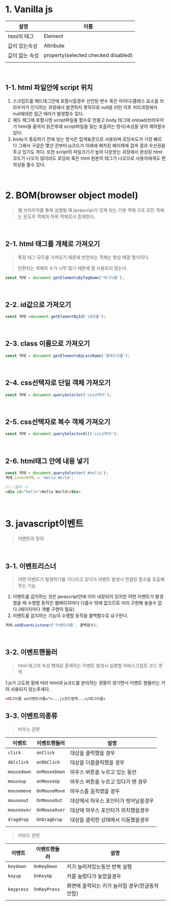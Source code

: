 # 1. Vanilla js

|설명|이름|
|---|---|
|html의 태그| Element|
|값이 있는속성| Attribute|
|값이 없는 속성| property(selected checked disabled)|
|||

<br>

## 1-1. html 파일안에 script 위치

1. 스크립트를 헤드태그안에 포함시킬경우 선언된 변수 혹은 아이디/클래스 요소을 브라우저가 인식하는 과정에서 발견하지 못하므로 null을 리턴 이후 처리과정에서 null에대한 접근 에러가 발생할수 있다.
2. 헤드 태그에 포함시엔 script파일을 함수로 만들고 body 태그에 onload(브라우저가 html을 끝까지 읽은후에 script파일을 읽는 호출하는 방식)속성을 넣어 제어할수 있다.
3. body가 종료하기 전에 넣는 방식은 업계표준으로 사용되며 로딩속도가 가장 빠르다 그래서 구글은 몇년 전부터 js코드가 아래에 배치된 페이제에 검색 결과 우선권을 주고 있기도 하다.  또한 script의 파일크기가 높아 다운받는 과정에서 완성된 html코드가 나오지 않더라도 로딩바 혹은 html 원본의 태그가 나오므로 사용자에게도 편의성을 줄수 있다.

<br>

# 2. BOM(browser object model)

> 웹 브라우저를 통해 실행될 때 javascript가 갖게 되는 기본 객체 구조
> 모든 객체는 윈도우 객체의 하위 객체로서 존재한다.

<br>

## 2-1. html 태그를 개체로 가져오기

>특정 태그 모두를 가져오기 때문에 반한되는 객체는 항상 배열 형식이다.

>반환되는 객체의 수가 너무 많기 때문에 잘 사용되지 않는다.


```js
const 객체 = document.getElementsByTagName('태그이름');
```

<br>

## 2-2. id값으로 가져오기

```js
const 객체 =document.getElementById('id이름');
```

<br>

## 2-3. class 이름으로 가져오기

```js
const 객체 = document.getElementsByLassName('클래스이름');
```

<br>

## 2-4. css선택자로 단일 객체 가져오기

```js
const 객체 = document.querySelector('css선택자');
```

<br>

## 2-5. css선택자로 복수 객체 가져오기

```js
const 객체 = document.querySelectorAll('css선택자');
```

<br>

## 2-6. html태그 안에 내용 넣기

```js
const 객체 = document.querySelector('#hello');
객체.innerHTML = 'Hello World';
```
```html
<!--결과-->
<div id="hello">Hello World</div>
```

<br>

# 3. javascript이벤트

>이벤트의 정의

<br>

## 3-1. 이벤트리스너

>어떤 이벤트가 발생하기를 기다리고 있다가 이벤트 발생시 연결된 함수를 호출해 주는 기능

1. 이벤트를 감지하는 것은 javascript안에 이미 내장되어 있지만 어떤 이벤트가 발생했을 때 수행할 동작은 웹페이지마다 다를수 밖에 없으므로 미리 구현해 놓을수 없다.(페이지마다 개별 구현이 필요)
2. 이벤트를 감지하는 기능이 수행할 동작을 콜백함수로 요구한다.

```js
객체.addEventListener('이벤트이름', 콜백함수);
```

<br>

## 3-2. 이벤트핸들러

>html 태그의 속성 형태로 존재하는 이벤트 발생시 실행할 자바스크립트 코드 영역

1.js가 고도화 됨에 따라 html과 js코드를 분리하는 경황이 생기면서 이벤트 핸들러는 거의 사용되지 않는추세다.

```html
<태그이름 on이벤트이름=">...js코드영역...</태그이름>
```

## 3-3. 이벤트의종류

>마우스 관련

|이벤트|이벤트핸들러|설명|
|---|---|---|
|`click`|`onClick`|대상을 클릭했을 경우|
|`dblclick`|`onDbClick`|대상을 더블클릭했을 경우|
|`mousedown`|`onMouseDown`|마우스 버튼을 누르고 있는 동안|
|`mouseup`|`onMouseUp`|마우스 버튼을 누르고 있다가 뗀 경우|
|`mousemove`|`OnMouseMove`|마우스를 움직였을 경우|
|`mouseout`|`OnMouseOut`|대상에서 마우스 포인터가 벗어날을경우|
|`mouseover`|`OnMouseOver`|대상에 마우스 포인터가 위치했을경우|
|`dragdrop`|`OnDragDrop`|대상을 클릭한 상태에서 이동했을경우|
||||


>키보드 관련

|이벤트|이벤트핸들러|설명|
|---|---|---|
|`keydown`|`OnKeyDown`|키가 눌러져있는동안 반복 실행|
|`keyup`|`OnKeyUp`|키를 눌렀다가 놓았을경우|
|`keypress`|`OnKeyPress`|화면에 출력되는 키가 눌러질 경우(한글동작안함)|
||||